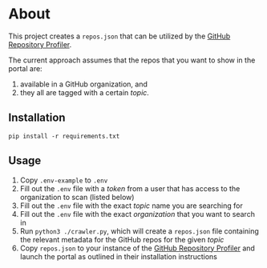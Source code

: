 # About 

This project creates a `repos.json` that can be utilized by the [GitHub Repository Profiler](https://github.com/rajasoun/github-repository-profiler). 

The current approach assumes that the repos that you want to show in the portal are:
1. available in a GitHub organization, and 
1. they all are tagged with a certain _topic_.

## Installation

`pip install -r requirements.txt`

## Usage

1. Copy `.env-example` to `.env`
1. Fill out the `.env` file with a _token_ from a user that has access to the organization to scan (listed below)
1. Fill out the `.env` file with the exact _topic_ name you are searching for
1. Fill out the `.env` file with the exact _organization_ that you want to search in
1. Run `python3 ./crawler.py`, which will create a `repos.json` file containing the relevant metadata for the GitHub repos for the given _topic_
1. Copy `repos.json` to your instance of the [GitHub Repository Profiler](https://github.com/rajasoun/github-repository-profiler) and launch the portal as outlined in their installation instructions
